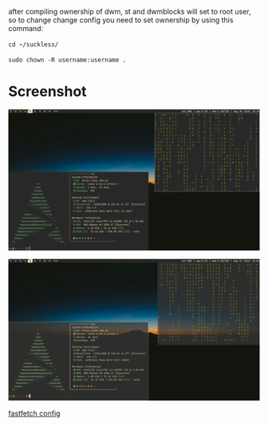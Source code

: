 after compiling ownership of dwm, st and dwmblocks will set to root user, so to change change config you need to set ownership by using this command:

`cd ~/suckless/`

`sudo chown -R username:username .`

# Screenshot
![image](https://raw.githubusercontent.com/kas-xd/dwm-dots/refs/heads/main/screenshot.png)

![image1](https://raw.githubusercontent.com/kas-xd/dwm-dots/refs/heads/main/screenpicom.png)


[fastfetch config](https://github.com/dacrab/fastfetch-config)
